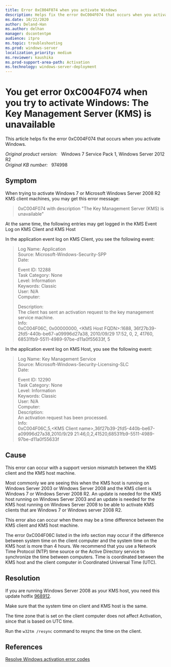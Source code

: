 ```yaml
---
title: Error 0xC004F074 when you activate Windows
description: Helps fix the error 0xC004F074 that occurs when you activate Windows.
ms.date: 10/22/2020
author: Deland-Han
ms.author: delhan
manager: dscontentpm
audience: itpro
ms.topic: troubleshooting
ms.prod: windows-server
localization_priority: medium
ms.reviewer: kaushika
ms.prod-support-area-path: Activation
ms.technology: windows-server-deployment
---
```

# You get error 0xC004F074 when you try to activate Windows: The Key Management Server (KMS) is unavailable

This article helps fix the error 0xC004F074 that occurs when you activate Windows.

_Original product version:_ &nbsp; Windows 7 Service Pack 1, Windows Server 2012 R2  
_Original KB number:_ &nbsp; 974998

## Symptom

When trying to activate Windows 7 or Microsoft Windows Server 2008 R2 KMS client machines, you may get this error message:

> 0xC004F074 with description "The Key Management Server (KMS) is unavailable"

At the same time, the following entries may get logged in the KMS Event Log on KMS Client and KMS Host

In the application event log on KMS Client, you see the following event:

> Log Name: Application  
Source: Microsoft-Windows-Security-SPP  
Date:  
>
> Event ID: 12288  
Task Category: None  
Level: Information  
Keywords: Classic  
User: N/A  
Computer:  
>
> Description:  
The client has sent an activation request to the key management service machine.  
Info:  
0xC004F06C, 0x00000000, \<KMS Host FQDN>:1688, 36f27b39-2fd5-440b-be67-a09996d27a38, 2010/09/29 17:52, 0, 2, 41760, 68531fb9-5511-4989-97be-d11a0f55633f, 5

In the application event log on KMS Host, you see the following event:

> Log Name: Key Management Service  
Source: Microsoft-Windows-Security-Licensing-SLC  
Date:  
>
> Event ID: 12290  
Task Category: None  
Level: Information  
Keywords: Classic  
User: N/A  
Computer:  
Description:  
An activation request has been processed.  
Info:  
0xC004F06C,5,\<KMS Client name>,36f27b39-2fd5-440b-be67-a09996d27a38,2010/9/29 21:46,0,2,41520,68531fb9-5511-4989-97be-d11a0f55633f

## Cause

This error can occur with a support version mismatch between the KMS client and the KMS host machine.

Most commonly we are seeing this when the KMS host is running on Windows Server 2003 or Windows Server 2008 and the KMS client is Windows 7 or Windows Server 2008 R2. An update is needed for the KMS host running on Windows Server 2003 and an update is needed for the KMS host running on Windows Server 2008 to be able to activate KMS clients that are Windows 7 or Windows server 2008 R2.

This error also can occur when there may be a time difference between the KMS client and KMS host machine.

The error 0xC004F06C listed in the info section may occur if the difference between system time on the client computer and the system time on the KMS host is more than 4 hours. We recommend that you use a Network Time Protocol (NTP) time source or the Active Directory service to synchronize the time between computers. Time is coordinated between the KMS host and the client computer in Coordinated Universal Time (UTC).

## Resolution

If you are running Windows Server 2008 as your KMS host, you need this update hotfix [968912](https://support.microsoft.com/help/968912).

Make sure that the system time on client and KMS host is the same.

The time zone that is set on the client computer does not affect Activation, since that is based on UTC time. 

Run the `w32tm /resync` command to resync the time on the client.

## References

[Resolve Windows activation error codes](/windows-server/get-started/activation-error-codes)

